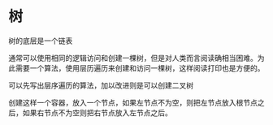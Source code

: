 # 树


树的底层是一个链表

通常可以使用相同的逻辑访问和创建一棵树，但是对人类而言阅读确相当困难。为此需要一个算法，使用层历遍历来创建和访问一棵树，这样阅读打印也是方便的。




可以先写出层序遍历的算法，加以改进则是可以创建二叉树

创建这样一个容器，放入一个节点，如果左节点不为空，则把左节点放入根节点之后，如果右节点不为空则把右节点放入左节点之后。